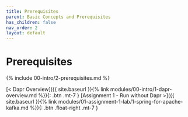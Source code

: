 ```yaml
---
title: Prerequisites
parent: Basic Concepts and Prerequisites
has_children: false
nav_order: 2
layout: default
---
```


# Prerequisites

{% include 00-intro/2-prerequisites.md %}

<!-- ----------------------------- NAVIGATION ------------------------------ -->

<span class="fs-3">
[< Dapr Overview]({{ site.baseurl }}{% link modules/00-intro/1-dapr-overview.md %}){: .btn .mt-7 }
</span>
<span class="fs-3">
[Assignment 1 - Run without Dapr >]({{ site.baseurl }}{% link modules/01-assignment-1-lab/1-spring-for-apache-kafka.md %}){: .btn .float-right .mt-7 }
</span>
